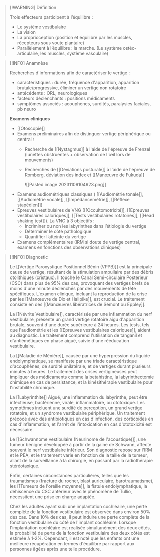 >[!WARNING] Définition
>
>Trois effecteurs participent à l’équilibre : 
>- Le système vestibulaire   
>- La vision 
>- La proprioception (position et équilibre par les muscles, récepteurs sous voute plantaire)
>- Parallèlement à l’équilibre : la marche. (Le système ostéo-articulaire, les muscles, système vasculaire)

>[!INFO] Anamnèse
>
>Recherches d'informations afin de caractériser le vertige :
>
>- caractéristiques : durée, fréquence d'apparition, apparition brutale/progressive, éliminer un vertige non rotatoire
>- antécédents : ORL, neurologiques
>- facteurs déclenchants : positions médicaments
>- symptômes associés : acouphènes, surdités, paralysies faciales, pb neuro
>
>**Examens cliniques**
>
>- [[Otoscopie]]
>- Examens préliminaires afin de distinguer vertige périphérique ou central : 
>	- Recherche de [[Nystagmus]] à l'aide de l'épreuve de Frenzel (lunettes obstruentes + observation  de l'œil lors de mouvements)
>	- Recherches de [[Déviations posturale]] à l'aide de l'épreuve de Romberg, déviation des index et [[Manœuvre de Fukuda]]
>	  
>	  ![[Pasted image 20231109104923.png]]
>- Examens audiométriques classiques ( [[Audiométrie tonale]], [[Audiométrie vocale]], [[Impédancemétrie]], [[Réflexe stapédien]])
>- Epreuves vestibulaires de VNG  ([[Occultomotricité]], [[Epreuves vestibulaires caloriques]], [[Tests vestibulaires rotatoires]], [[Head shaking test]]). La VNG à 3 objectifs :
>	- Incriminer ou non les labyrinthes dans l’étiologie du vertige  
>	- Déterminer le côté pathologique
>	- Quantifier l’atteinte du vertige
>- Examens  complémentaires (IRM si doute de vertige central, examens en fonctions des observations cliniques)

>[!INFO] Diagnostic
>
>Le [[Vertige Paroxystique Positionnel Bénin (VPPB)]] est la principale cause de vertige, résultant de la stimulation ampullaire par des débris otolithiques (cristaux). Il touche le Canal Semi-circulaire Postérieur (CSC) dans plus de 95% des cas, provoquant des vertiges brefs de moins d'une minute déclenchés par des mouvements de tête spécifiques. L'examen clinique, incluant la reproduction de la crise par les [[Manœuvre de Dix et Hallpike]], est crucial. Le traitement consiste en des [[Manœuvres libératrices de Sémont ou Eppley]].
>
>La [[Névrite Vestibulaire]], caractérisée par une inflammation du nerf vestibulaire, présente un grand vertige rotatoire aigu d'apparition brutale, souvent d'une durée supérieure à 24 heures. Les tests, tels que l'audiométrie et les [[Epreuves vestibulaires caloriques]], aident au diagnostic. Le traitement comprend l'utilisation de tanganil et d'antiémétiques en phase aiguë, suivie d'une rééducation vestibulaire.
>
>La [[Maladie de Ménière]], causée par une hyperpression du liquide endolymphatique, se manifeste par une triade caractéristique d'acouphènes, de surdité unilatérale, et de vertiges durant plusieurs minutes à heures. Le traitement des crises vertigineuses peut impliquer des médicaments comme la betahistine, la labyrinthectomie chimique en cas de persistance, et la kinésithérapie vestibulaire pour l'instabilité chronique.
>
>La [[Labyrinthite]] Aiguë, une inflammation du labyrinthe, peut être infectieuse, bactérienne, virale, inflammatoire, ou ototoxique. Les symptômes incluent une surdité de perception, un grand vertige rotatoire, et un syndrome vestibulaire périphérique. Un traitement précoce avec des antibiotiques en cas d'infection, des corticoïdes en cas d'inflammation, et l'arrêt de l'intoxication en cas d'ototoxicité est nécessaire.
>
>Le [[Schwannome vestibulaire (Neurinome de l'acoustique)]], une tumeur bénigne développée à partir de la gaine de Schwann, affecte souvent le nerf vestibulaire inférieur. Son diagnostic repose sur l'IRM et le PEA, et le traitement varie en fonction de la taille de la tumeur, allant de la surveillance à la chirurgie, en passant par la radiothérapie stéréotaxique.
>
>Enfin, certaines circonstances particulières, telles que les traumatismes (fracture du rocher, blast auriculaire, barotraumatisme), les [[Tumeurs de l'oreille moyenne]], la fistule endolymphatique, la déhiscence du CSC antérieur avec le phénomène de Tullio, nécessitent une prise en charge adaptée.
>
>Chez les adultes ayant subi une implantation cochléaire, une perte complète de la fonction vestibulaire est observée dans environ 50% des cas. Dans 10% des cas, il peut induire une perte complète de la fonction vestibulaire du côté de l'implant cochléaire. Lorsque l'implantation cochléaire est réalisée simultanément des deux côtés, la probabilité de perte de la fonction vestibulaire des deux côtés est estimée à 1-2%.
> Cependant, il est noté que les enfants ont une meilleure récupération en termes d'équilibre par rapport aux personnes âgées après une telle procédure. 


